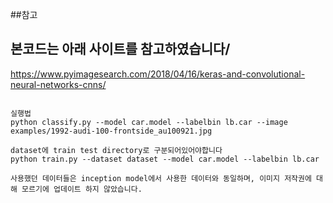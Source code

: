 ##참고

## 본코드는 아래 사이트를 참고하였습니다/
https://www.pyimagesearch.com/2018/04/16/keras-and-convolutional-neural-networks-cnns/

```

실행법 
python classify.py --model car.model --labelbin lb.car --image examples/1992-audi-100-frontside_au100921.jpg

dataset에 train test directory로 구분되어있어야합니다 
python train.py --dataset dataset --model car.model --labelbin lb.car

사용했던 데이터들은 inception model에서 사용한 데이터와 동일하며, 이미지 저작권에 대해 모르기에 업데이트 하지 않았습니다. 

```


